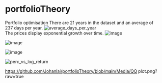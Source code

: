 # portfolioTheory
Portfolio optimisation
There are 21 years in the dataset and an average of 237 days per year.
![average_days_per_year](https://user-images.githubusercontent.com/65450101/222821097-996b088a-305a-495a-ac4a-000350c51e13.png)<br>
The prices display exponential growth over time.
![image](https://user-images.githubusercontent.com/65450101/222821205-32742b6c-cbc2-4c3b-b460-48447e8087c1.png)

![image](https://user-images.githubusercontent.com/65450101/222821467-1d3bc7d4-5d6b-4b53-8e0c-d5018535aec2.png)

![image](https://user-images.githubusercontent.com/65450101/222821472-bb5c3d7b-fd5d-4bae-a7cb-5f32cdda5780.png)

![perc_vs_log_return](https://user-images.githubusercontent.com/65450101/222821788-5ff89af6-4b37-49b9-b7a2-5e8aad343167.png)

https://github.com/Johanlai/portfolioTheory/blob/main/Media/QQ plot.png?raw=true


